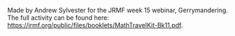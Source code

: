 Made by Andrew Sylvester for the JRMF week 15 webinar, Gerrymandering. 
The full activity can be found here:
https://jrmf.org/public/files/booklets/MathTravelKit-Bk11.pdf.
